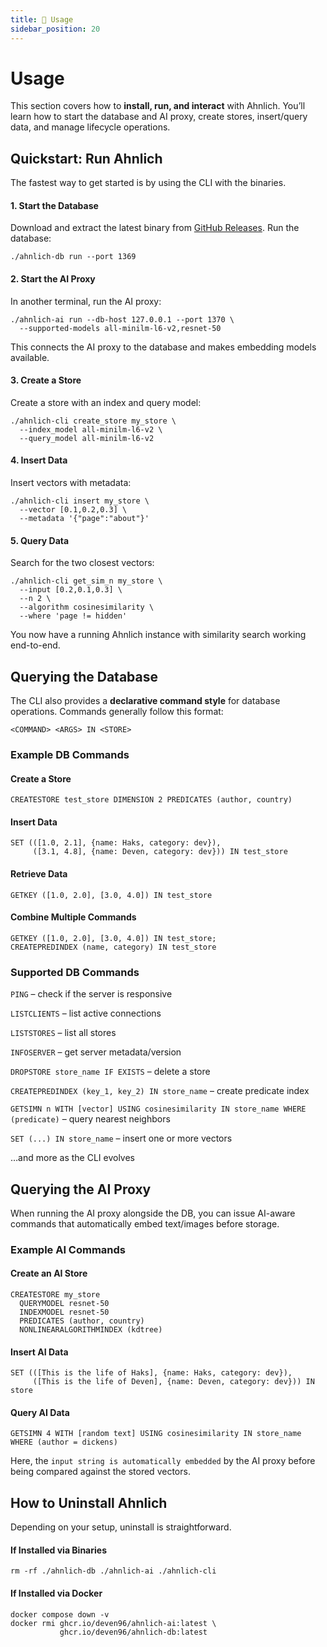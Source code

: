 ```yaml
---
title: 🔨 Usage
sidebar_position: 20
---
```


# Usage

This section covers how to **install, run, and interact** with Ahnlich. You’ll learn how to start the database and AI proxy, create stores, insert/query data, and manage lifecycle operations.

## Quickstart: Run Ahnlich
The fastest way to get started is by using the CLI with the binaries.

#### 1. Start the Database
Download and extract the latest binary from [GitHub Releases](https://github.com/deven96/ahnlich/releases).
 Run the database:
```
./ahnlich-db run --port 1369
```

#### 2. Start the AI Proxy
In another terminal, run the AI proxy:
```
./ahnlich-ai run --db-host 127.0.0.1 --port 1370 \
  --supported-models all-minilm-l6-v2,resnet-50
```

This connects the AI proxy to the database and makes embedding models available.

#### 3. Create a Store
Create a store with an index and query model:
```
./ahnlich-cli create_store my_store \
  --index_model all-minilm-l6-v2 \
  --query_model all-minilm-l6-v2
```

#### 4. Insert Data
Insert vectors with metadata:
```
./ahnlich-cli insert my_store \
  --vector [0.1,0.2,0.3] \
  --metadata '{"page":"about"}'
```

#### 5. Query Data
Search for the two closest vectors:
```
./ahnlich-cli get_sim_n my_store \
  --input [0.2,0.1,0.3] \
  --n 2 \
  --algorithm cosinesimilarity \
  --where 'page != hidden'
```
You now have a running Ahnlich instance with similarity search working end-to-end.

## Querying the Database
The CLI also provides a **declarative command style** for database operations.
 Commands generally follow this format:
 ```
<COMMAND> <ARGS> IN <STORE>
```

### Example DB Commands
#### Create a Store
```
CREATESTORE test_store DIMENSION 2 PREDICATES (author, country)
```

#### Insert Data
```
SET (([1.0, 2.1], {name: Haks, category: dev}), 
     ([3.1, 4.8], {name: Deven, category: dev})) IN test_store
```

#### Retrieve Data
```
GETKEY ([1.0, 2.0], [3.0, 4.0]) IN test_store
```

#### Combine Multiple Commands
```
GETKEY ([1.0, 2.0], [3.0, 4.0]) IN test_store; 
CREATEPREDINDEX (name, category) IN test_store
```

### Supported DB Commands
`PING` – check if the server is responsive


`LISTCLIENTS` – list active connections


`LISTSTORES` – list all stores


`INFOSERVER` – get server metadata/version


`DROPSTORE store_name IF EXISTS` – delete a store


`CREATEPREDINDEX (key_1, key_2) IN store_name` – create predicate index


`GETSIMN n WITH [vector] USING cosinesimilarity IN store_name WHERE (predicate)` – query nearest neighbors


`SET (...) IN store_name` – insert one or more vectors


…and more as the CLI evolves


## Querying the AI Proxy
When running the AI proxy alongside the DB, you can issue AI-aware commands that automatically embed text/images before storage.

### Example AI Commands
#### Create an AI Store
```
CREATESTORE my_store 
  QUERYMODEL resnet-50 
  INDEXMODEL resnet-50 
  PREDICATES (author, country) 
  NONLINEARALGORITHMINDEX (kdtree)
```

#### Insert AI Data
```
SET (([This is the life of Haks], {name: Haks, category: dev}), 
     ([This is the life of Deven], {name: Deven, category: dev})) IN store
```

#### Query AI Data
```
GETSIMN 4 WITH [random text] USING cosinesimilarity IN store_name WHERE (author = dickens)
```

Here, the `input string is automatically embedded` by the AI proxy before being compared against the stored vectors.

## How to Uninstall Ahnlich
Depending on your setup, uninstall is straightforward.
#### If Installed via Binaries
```
rm -rf ./ahnlich-db ./ahnlich-ai ./ahnlich-cli
```

#### If Installed via Docker
```
docker compose down -v
docker rmi ghcr.io/deven96/ahnlich-ai:latest \
           ghcr.io/deven96/ahnlich-db:latest
```


